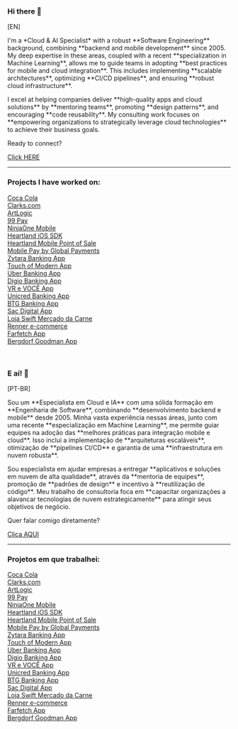 <h3>Hi there 👋</h3>

<p>[EN]</p>
<p>I'm a *Cloud & AI Specialist* with a robust **Software Engineering** background, combining **backend and mobile development** since 2005. My deep expertise in these areas, coupled with a recent **specialization in Machine Learning**, allows me to guide teams in adopting **best practices for mobile and cloud integration**. This includes implementing **scalable architectures**, optimizing **CI/CD pipelines**, and ensuring **robust cloud infrastructure**.</p>

<p>I excel at helping companies deliver **high-quality apps and cloud solutions** by **mentoring teams**, promoting **design patterns**, and encouraging **code reusability**. My consulting work focuses on **empowering organizations to strategically leverage cloud technologies** to achieve their business goals.</p>

<p>Ready to connect?</p>
<a href= "https://api.whatsapp.com/send?phone=5571991306561&text=Hi%20Renato.%20Dude!%20I%20was%20seeing%20your%20resume%20and%20i%20was%20love%20it!%20Can%20we%20talk%3F" target="_blank">Click HERE</a>

---

<h3>Projects I have worked on:</h3>

<a href="https://www.coca-cola.com" target="_blank">Coca Cola</a> <br/>
<a href="https://www.clarks.com/en-us" target="_blank">Clarks.com</a> <br/>
<a href="https://artlogic.net/" target="_blank">ArtLogic</a> <br/>
<a href="https://99app.com/99pay/" target="_blank">99 Pay</a> <br/>
<a href="https://apps.apple.com/us/app/ninjaone-mobile/id1416138607" target="_blank">NinjaOne Mobile</a> <br/>
<a href="https://github.com/hps/heartland-ios" target="_blank">Heartland iOS SDK</a> <br/>
<a href="https://apps.apple.com/br/app/heartland-mobile-point-of-sale/id1455676492" target="_blank">Heartland Mobile Point of Sale</a> <br/>
<a href="https://apps.apple.com/br/app/mobile-pay-by-global-payments/id1029208223" target="_blank">Mobile Pay by Global Payments</a> <br/>
<a href="https://apps.apple.com/us/app/zytara-digital-banking/id1552031706" target="_blank">Zytara Banking App</a> <br/>
<a href="https://apps.apple.com/us/app/touch-of-modern/id567647280" target="_blank">Touch of Modern App</a> <br/>
<a href="https://apps.apple.com/br/app/uber-conta/id1550784531" target="_blank"> Uber Banking App</a><br/>
<a href="https://apps.apple.com/br/app/digio-seu-cart%C3%A3o-de-cr%C3%A9dito/id1128793569" target="_blank">Digio Banking App</a> <br/>
<a href="https://apps.apple.com/pt/app/vr-e-voc%C3%AA/id667577139" target="_blank">VR e VOCÊ App</a> <br/>
<a href="https://apps.apple.com/br/app/unicred-mobile/id955807456" target="_blank">Unicred Banking App</a> <br/>
<a href="https://apps.apple.com/br/app/btg-pactual-banking/id1467956990?l=en" target="_blank">BTG Banking App</a> <br/>
<a href="https://apps.apple.com/br/app/sac-digital/id1400971098" target="_blank">Sac Digital App</a> <br/>
<a href="https://apps.apple.com/th/app/loja-swift/id1034589272" target="_blank">Loja Swift Mercado da Carne</a> <br/>
<a href="https://apps.apple.com/br/app/lojas-renner-comprar-roupas/id567763947" target="_blank">Renner e-commerce</a> <br/>
<a href="https://apps.apple.com/us/app/farfetch-designer-shopping/id906698760" target="_blank">Farfetch App</a> <br/>
<a href="https://apps.apple.com/us/app/bergdorf-goodman/id1484296650" target="_blank">Bergdorf Goodman App</a> <br/>

<br/>

<h3>E aí! 👋</h3>

<p>[PT-BR]</p>
<p>Sou um **Especialista em Cloud e IA** com uma sólida formação em **Engenharia de Software**, combinando **desenvolvimento backend e mobile** desde 2005. Minha vasta experiência nessas áreas, junto com uma recente **especialização em Machine Learning**, me permite guiar equipes na adoção das **melhores práticas para integração mobile e cloud**. Isso inclui a implementação de **arquiteturas escaláveis**, otimização de **pipelines CI/CD** e garantia de uma **infraestrutura em nuvem robusta**.</p>

<p>Sou especialista em ajudar empresas a entregar **aplicativos e soluções em nuvem de alta qualidade**, através da **mentoria de equipes**, promoção de **padrões de design** e incentivo à **reutilização de código**. Meu trabalho de consultoria foca em **capacitar organizações a alavancar tecnologias de nuvem estrategicamente** para atingir seus objetivos de negócio.</p>

<p>Quer falar comigo diretamente?</p>
<a href="https://api.whatsapp.com/send?phone=5571991306561&text=E%20a%C3%AD%20Renato.%20Cara.%20Adorei%20seu%20curr%C3%ADculo!%20Podemos%20conversar%3F" target="_blank">Clica AQUI</a>

---

<h3>Projetos em que trabalhei:</h3>


<a href="https://www.coca-cola.com" target="_blank">Coca Cola</a> <br/>
<a href="https://www.clarks.com/en-us" target="_blank">Clarks.com</a> <br/>
<a href="https://artlogic.net/" target="_blank">ArtLogic</a> <br/>
<a href="https://99app.com/99pay/" target="_blank">99 Pay</a> <br/>
<a href="https://apps.apple.com/us/app/ninjaone-mobile/id1416138607" target="_blank">NinjaOne Mobile</a> <br/>
<a href="https://github.com/hps/heartland-ios" target="_blank">Heartland iOS SDK</a> <br/>
<a href="https://apps.apple.com/br/app/heartland-mobile-point-of-sale/id1455676492" target="_blank">Heartland Mobile Point of Sale</a> <br/>
<a href="https://apps.apple.com/br/app/mobile-pay-by-global-payments/id1029208223" target="_blank">Mobile Pay by Global Payments</a> <br/>
<a href="https://apps.apple.com/us/app/zytara-digital-banking/id1552031706" target="_blank">Zytara Banking App</a> <br/>
<a href="https://apps.apple.com/us/app/touch-of-modern/id567647280" target="_blank">Touch of Modern App</a> <br/>
<a href="https://apps.apple.com/br/app/uber-conta/id1550784531" target="_blank"> Uber Banking App</a><br/>
<a href="https://apps.apple.com/br/app/digio-seu-cart%C3%A3o-de-cr%C3%A9dito/id1128793569" target="_blank">Digio Banking App</a> <br/>
<a href="https://apps.apple.com/pt/app/vr-e-voc%C3%AA/id667577139" target="_blank">VR e VOCÊ App</a> <br/>
<a href="https://apps.apple.com/br/app/unicred-mobile/id955807456" target="_blank">Unicred Banking App</a> <br/>
<a href="https://apps.apple.com/br/app/btg-pactual-banking/id1467956990?l=en" target="_blank">BTG Banking App</a> <br/>
<a href="https://apps.apple.com/br/app/sac-digital/id1400971098" target="_blank">Sac Digital App</a> <br/>
<a href="https://apps.apple.com/th/app/loja-swift/id1034589272" target="_blank">Loja Swift Mercado da Carne</a> <br/>
<a href="https://apps.apple.com/br/app/lojas-renner-comprar-roupas/id567763947" target="_blank">Renner e-commerce</a> <br/>
<a href="https://apps.apple.com/us/app/farfetch-designer-shopping/id906698760" target="_blank">Farfetch App</a> <br/>
<a href="https://apps.apple.com/us/app/bergdorf-goodman/id1484296650" target="_blank">Bergdorf Goodman App</a> <br/>
